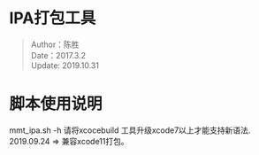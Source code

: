 
# IPA打包工具
> Author：陈胜 <br>
> Date：2017.3.2 <br>
> Update: 2019.10.31 <br>

# 脚本使用说明 
mmt_ipa.sh -h  请将xcocebuild 工具升级xcode7以上才能支持新语法.
<br>2019.09.24 => 兼容xcode11打包。
